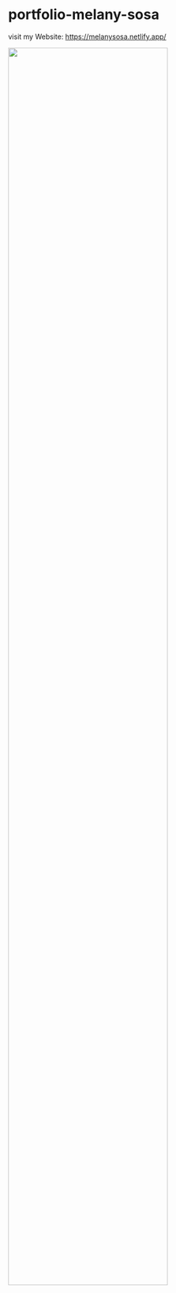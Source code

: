 # portfolio-melany-sosa
visit my Website: https://melanysosa.netlify.app/

<img  width='80%' src="https://user-images.githubusercontent.com/82476871/164134072-2782093e-564f-487c-8a6d-d033b48dfc3d.png" >
